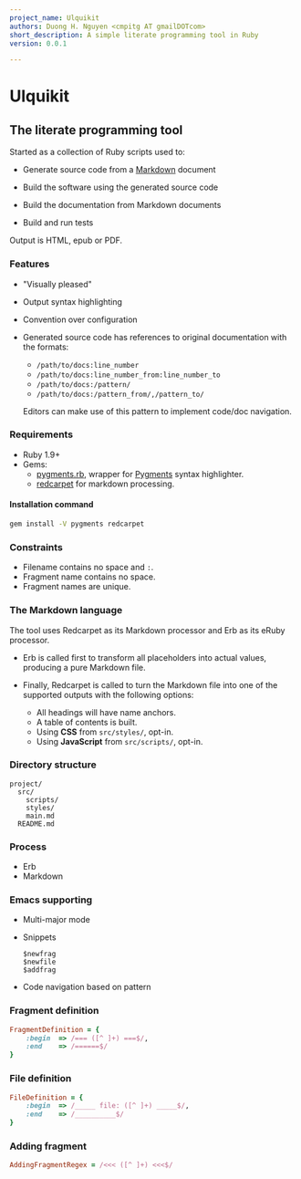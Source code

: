 ```yaml
---
project_name: Ulquikit
authors: Duong H. Nguyen <cmpitg AT gmailDOTcom>
short_description: A simple literate programming tool in Ruby
version: 0.0.1

---
```


# Ulquikit

## The literate programming tool

Started as a collection of Ruby scripts used to:

* Generate source code from a
  [Markdown](http://en.wikipedia.org/wiki/Markdown) document

* Build the software using the generated source code

* Build the documentation from Markdown documents

* Build and run tests

Output is HTML, epub or PDF.

### Features

* "Visually pleased"

* Output syntax highlighting

* Convention over configuration

* Generated source code has references to original documentation with the
  formats:

  - `/path/to/docs:line_number`
  - `/path/to/docs:line_number_from:line_number_to`
  - `/path/to/docs:/pattern/`
  - `/path/to/docs:/pattern_from/,/pattern_to/`

  Editors can make use of this pattern to implement code/doc navigation.

### Requirements

* Ruby 1.9+
* Gems:
  - [pygments.rb](https://github.com/tmm1/pygments.rb), wrapper for
    [Pygments](http://pygments.org/) syntax highlighter.
  - [redcarpet](https://github.com/vmg/redcarpet) for markdown processing.

#### Installation command

```sh
gem install -V pygments redcarpet
```

### Constraints

* Filename contains no space and `:`.
* Fragment name contains no space.
* Fragment names are unique.

### The Markdown language

The tool uses Redcarpet as its Markdown processor and Erb as its eRuby
processor.

* Erb is called first to transform all placeholders into actual values,
  producing a pure Markdown file.

* Finally, Redcarpet is called to turn the Markdown file into one of the
  supported outputs with the following options:
  - All headings will have name anchors.
  - A table of contents is built.
  - Using **CSS** from `src/styles/`, opt-in.
  - Using **JavaScript** from `src/scripts/`, opt-in.

### Directory structure

```
project/
  src/
    scripts/
    styles/
    main.md
  README.md
```

### Process

* Erb
* Markdown

### Emacs supporting

* Multi-major mode

* Snippets

  ```
  $newfrag
  $newfile
  $addfrag
  ```

* Code navigation based on pattern

### Fragment definition

```ruby
FragmentDefinition = {
    :begin  => /=== ([^ ]+) ===$/,
    :end    => /======$/
}
```

### File definition

```ruby
FileDefinition = {
    :begin  => /_____ file: ([^ ]+) _____$/,
    :end    => /__________$/
}
```

### Adding fragment

```ruby
AddingFragmentRegex = /<<< ([^ ]+) <<<$/
```
